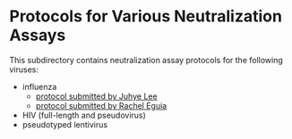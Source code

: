 # Protocols for Various Neutralization Assays

This subdirectory contains neutralization assay protocols for the following viruses:
- influenza
  - [protocol submitted by Juhye Lee](influenza_neutralization_assay.pdf)
  - [protocol submitted by Rachel Eguia](flu_neuts_rachel.pptx)
- HIV (full-length and pseudovirus)
- pseudotyped lentivirus

